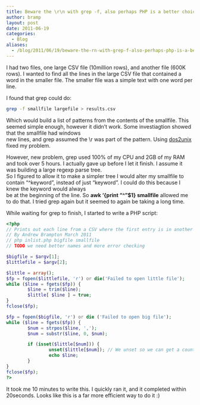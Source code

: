 ```yaml
---
title: Beware the \r\n with grep -f, also perhaps PHP is a better choice?
author: bramp
layout: post
date: 2011-06-19
categories:
  - Blog
aliases:
  - /blog/2011/06/19/beware-the-rn-with-grep-f-also-perhaps-php-is-a-better-choice/
---
```

I had two files, one large CSV file (10million rows), and another file (600K rows). I wanted to find all the lines in the large CSV file that contained a word in the smaller file. The smaller file was a simple text with one word per line.

I found that grep could do: 

```bash
grep -f smallfile largefile > results.csv
```

Which would build a list of patterns from the contents of the smallfile. This seemed simple enough, however it didn&#8217;t work. Some investiagtion showed that the smallfile had windows  
new lines, and grep assumed the \r was part of the pattern. Using [dos2unix][1] fixed my problem.

However, new problem, grep used 100% of my CPU and 2GB of my RAM and took over 5 hours. I actually gave up before I let it finish. I assume it was building a large regexp parse tree.  
So I figured to allow it to make a simpler tree I would alter my smallfile to contain &#8220;^keyword&#8221;, instead of just &#8220;keyword&#8221;. I could do this because I knew the keyword would always  
be at the beginning of the line. So **awk &#8216;{print &#8220;^&#8221;$1} smallfile** allowed me to do that. I tried grep again but it seemed to again be taking a long time.

While waiting for grep to finish, I started to write a PHP script:

```php
<?php
// Prints out each line from a CSV where the first entry is in another list
// By Andrew Brampton March 2011
// php inlist.php bigfile smallfile
// TODO we need better names and more error checking

$bigfile = $argv[1];
$littlefile = $argv[2];

$little = array();
$fp = fopen($littlefile, 'r') or die('Failed to open little file');
while ($line = fgets($fp)) {
        $line = trim($line);
        $little[ $line ] = true;
}
fclose($fp);

$fp = fopen($bigfile, 'r') or die ('Failed to open big file');
while ($line = fgets($fp)) {
        $num = strpos($line, ',');
        $num = substr($line, 0, $num);

        if (isset($little[$num])) {
                unset($little[$num]); // We unset so we can get a count/list of all those not in the list
                echo $line;
        }
}
fclose($fp);
?>
```

It took me 10 minutes to write this. I quickly ran it, and it completed within 20seconds. Looks like this is a far more efficient way to do it :)

 [1]: http://linux.die.net/man/1/dos2unix
